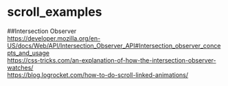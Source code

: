 # scroll_examples

##Intersection Observer  
https://developer.mozilla.org/en-US/docs/Web/API/Intersection_Observer_API#Intersection_observer_concepts_and_usage  
https://css-tricks.com/an-explanation-of-how-the-intersection-observer-watches/  
https://blog.logrocket.com/how-to-do-scroll-linked-animations/  
